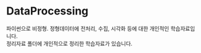 # DataProcessing  
  
파이썬으로 비정형. 정형데이터에  전처리, 수집, 시각화 등에 대한 개인적인 학습자료입니다.   
정리자료 폴더에 개인적으로 정리한 학습자료가 있습니다.
